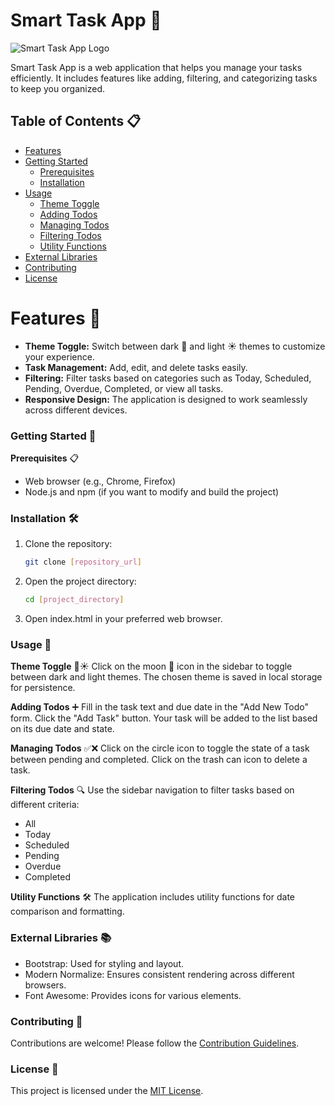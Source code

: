 # Smart Task App 🚀
![Smart Task App Logo](link-to-your-logo.png)

Smart Task App is a web application that helps you manage your tasks efficiently. It includes features like adding, filtering, and categorizing tasks to keep you organized.

## Table of Contents 📋
- [Features](#features)
- [Getting Started](#getting-started)
  - [Prerequisites](#prerequisites)
  - [Installation](#installation)
- [Usage](#usage)
  - [Theme Toggle](#theme-toggle)
  - [Adding Todos](#adding-todos)
  - [Managing Todos](#managing-todos)
  - [Filtering Todos](#filtering-todos)
  - [Utility Functions](#utility-functions)
- [External Libraries](#external-libraries)
- [Contributing](#contributing)
- [License](#license)

# Features 🌟
- **Theme Toggle:** Switch between dark 🌙 and light ☀ themes to customize your experience.
- **Task Management:** Add, edit, and delete tasks easily.
- **Filtering:** Filter tasks based on categories such as Today, Scheduled, Pending, Overdue, Completed, or view all tasks.
- **Responsive Design:** The application is designed to work seamlessly across different devices.

### Getting Started 🚀
**Prerequisites** 📋
- Web browser (e.g., Chrome, Firefox)
- Node.js and npm (if you want to modify and build the project)

### Installation 🛠️
1. Clone the repository:
   ```bash
   git clone [repository_url]
2. Open the project directory:
    ```bash
   cd [project_directory]
3. Open index.html in your preferred web browser.

### Usage 📝
**Theme Toggle** 🌙☀
Click on the moon 🌙 icon in the sidebar to toggle between dark and light themes.
The chosen theme is saved in local storage for persistence.

**Adding Todos** ➕
Fill in the task text and due date in the "Add New Todo" form.
Click the "Add Task" button.
Your task will be added to the list based on its due date and state.

**Managing Todos** ✅❌
Click on the circle icon to toggle the state of a task between pending and completed.
Click on the trash can icon to delete a task.

**Filtering Todos** 🔍
Use the sidebar navigation to filter tasks based on different criteria:
* All
* Today
* Scheduled
* Pending
* Overdue
* Completed

**Utility Functions** 🛠️
The application includes utility functions for date comparison and formatting.

### External Libraries 📚
* Bootstrap: Used for styling and layout.
* Modern Normalize: Ensures consistent rendering across different browsers.
* Font Awesome: Provides icons for various elements.

### Contributing 🤝
Contributions are welcome! Please follow the [Contribution Guidelines](#contribution-guidelines).

### License 📄
This project is licensed under the [MIT License](LICENSE).
